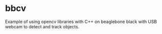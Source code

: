 # bbcv
Example of using opencv libraries with C++ on beaglebone black with USB webcam to detect and track objects.
